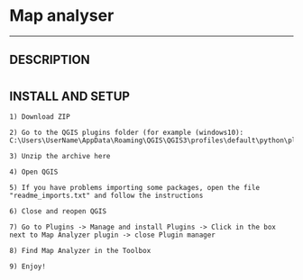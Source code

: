 
# Map analyser
------------------------
## DESCRIPTION
#
## INSTALL AND SETUP
    1) Download ZIP

    2) Go to the QGIS plugins folder (for example (windows10): C:\Users\UserName\AppData\Roaming\QGIS\QGIS3\profiles\default\python\plugins)

    3) Unzip the archive here

    4) Open QGIS

    5) If you have problems importing some packages, open the file "readme_imports.txt" and follow the instructions

    6) Close and reopen QGIS

    7) Go to Plugins -> Manage and install Plugins -> Click in the box next to Map Analyzer plugin -> close Plugin manager

    8) Find Map Analyzer in the Toolbox

    9) Enjoy!
#